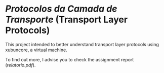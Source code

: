# *Protocolos da Camada de Transporte* (Transport Layer Protocols)

This project intended to better understand transport layer protocols using xubuncore, a virtual machine.

To find out more, I advise you to check the assignment report (*relatorio.pdf*).

